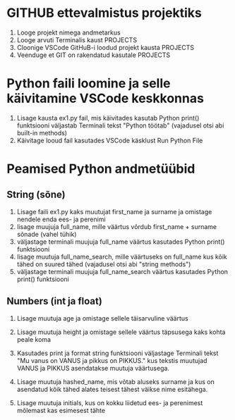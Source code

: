 # GITHUB ettevalmistus projektiks

1. Looge projekt nimega andmetarkus
2. Looge arvuti Terminalis kaust PROJECTS
3. Cloonige VSCode GitHuB-i loodud projekt kausta PROJECTS
4. Veenduge et GIT on rakendatud kasutale PROJECTS

# Python faili loomine ja selle käivitamine VSCode keskkonnas

1. Lisage kausta ex1.py fail, mis käivitades kasutab Python print() funktsiooni väljastab Terminali tekst "Python töötab" (vajadusel otsi abi built-in methods)
2. Käivitage looud fail kasutades VSCode käsklust Run Python File

# Peamised Python andmetüübid

## String (sõne)

1. Lisage faili ex1.py kaks muutujat first_name ja surname ja omistage nendele enda ees- ja perenimi
2. lisage muujuja full_name, mille väärtus võrdub first_name + surname sõnade (vahel tühik)
3. väljastage terminali muujuja full_name väärtus kasutades Python print() funktsiooni
4. lisage muutuja full_name_search, mille väärtuseks on full_name kus kõik tähed on suured tähed (vajadusel otsi abi "string methods")
5. väljastage terminali muujuja full_name_search väärtus kasutades Python print() funktsiooni

## Numbers (int ja float)

1. Lisage muutuja age ja omistage sellele täisarvuline väärtus
2. Lisage muutuja height ja omistage sellele väärtus täpsusega kaks kohta peale koma
3. Kasutades print ja format string funktsiooni väljastage Terminali tekst "Mu vanus on VANUS ja pikkus on PIKKUS." kus tekstis muutujad VANUS ja PIKKUS asendatakse muutuja väärtusega.

4. Lisage muutuja hashed_name, mis võtab aluseks surname ja kus on asendatud kõik tähed alates teisest tähest väikse nime esitähega.

5. Lisage muutuja initials, kus on kokku liidetud ees- ja perenimest mõlemast kas esimesest tähte

